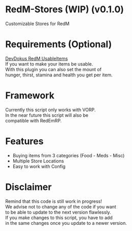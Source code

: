 # RedM-Stores (WIP) (v0.1.0)
 Customizable Stores for RedM
 
# Requirements (Optional)
[DevDokus RedM UsableItems](https://github.com/DevDokus/RedM-UsableItems) <br>
If you want to make your items be usable. <br>
With this plugin you can also set the mount of <br>
hunger, thirst, stamina and health you get per item.

# Framework
Currently this script only works with VORP. <br> 
In the near future this script will also be <br> 
compatible with RedEmRP. 

# Features
- Buying items from 3 categories (Food - Meds - Misc)
- Multiple Store Locations
- Easy to work with Config

# Disclaimer
Remind that this code is still work in progress!         <br> 
We advise not to change any of the code if you want      <br> 
to be able to update to the next version flawlessly.     <br> 
If you make changes to this script, you have to add      <br> 
in the same changes once you update to a newer version.  <br> 

